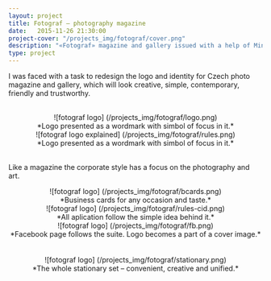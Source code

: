 ```yaml
---
layout: project
title: Fotograf – photography magazine
date:   2015-11-26 21:30:00
project-cover: "/projects_img/fotograf/cover.png"
description: "«Fotograf» magazine and gallery issued with a help of Ministers of Culture of Czech Republic."
type: project
---
```


I was faced with a task to redesign the logo and identity for Czech photo magazine and gallery, which will look creative, simple, contemporary, friendly and trustworthy.
</br>
</br>
<center>![fotograf logo] (/projects_img/fotograf/logo.png)</center>

<center>*Logo presented as a wordmark with simbol of focus in it.*</center>


<center>![fotograf logo explained] (/projects_img/fotograf/rules.png)</center>

<center>*Logo presented as a wordmark with simbol of focus in it.*</center>

</br>


Like a magazine the corporate style has a focus on the photography and art.

<center>![fotograf logo] (/projects_img/fotograf/bcards.png)</center>

<center>*Business cards for any occasion and taste.*</center>

<center>![fotograf logo] (/projects_img/fotograf/rules-cid.png)</center>

<center>*All aplication follow the simple idea behind it.*</center>

<center>![fotograf logo] (/projects_img/fotograf/fb.png)</center>

<center>*Facebook page follows the suite. Logo becomes a part of a cover image.*</center>

</br>
</br>


<center>![fotograf logo] (/projects_img/fotograf/stationary.png)</center>

<center>*The whole stationary set – convenient, creative and unified.*</center>








